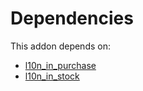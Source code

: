 # Dependencies

This addon depends on:

- [l10n_in_purchase](https://github.com/bringout/oca-ocb-l10n_europe)
- [l10n_in_stock](https://github.com/bringout/oca-ocb-l10n_asia-pacific)

